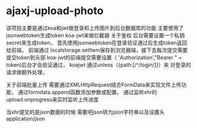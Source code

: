 # ajaxj-upload-photo

该项目主要是通过koa和jwt做登录和上传图片到后台数据库的功能
主要使用了 jsonwebtoken生成token koa-jwt来做拦截器
关于鉴权
   后台需要设置一个私钥secret来生成token，
  首先使用jsonwebtoken在登录验证通过后生成token返回给前端，
  前端通过 localstorage.setItem保存到浏览器端，接下去每次提交需要提交token到头部
  koa-jwt的前端提交需要设置（ 'Authorization',"Bearer " + token)后台才会验证通过，
  koajwt 通过unless（{path:[/^\/login/]}）来 对登录的请求做额外处理，
  
  
 关于前端批量上传
  需要通过XMLHttpRequest结合FormData来实现文件上传功能，
  通过formdata.append函数添加参数或配置，
  通过监听xhr的upload.onprogress来实时监听上传进度
  
  
  当xhr提交的是json数据的时候 需要吧json转为json字符串以及设置头application/json
